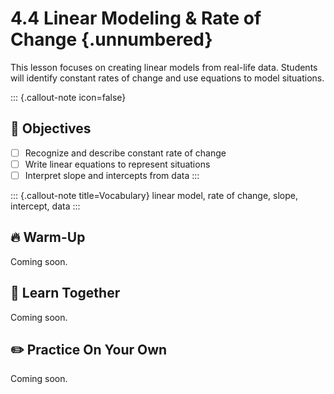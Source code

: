 #  4.4 Linear Modeling & Rate of Change {.unnumbered}

This lesson focuses on creating linear models from real-life data. Students will identify constant rates of change and use equations to model situations.

::: {.callout-note icon=false}
## 🎯 Objectives
- [ ] Recognize and describe constant rate of change
- [ ] Write linear equations to represent situations
- [ ] Interpret slope and intercepts from data
:::

::: {.callout-note title=Vocabulary}
linear model, rate of change, slope, intercept, data
:::

## 🔥 Warm-Up
Coming soon.

## 🧠 Learn Together
Coming soon.

## ✏️ Practice On Your Own
Coming soon.

